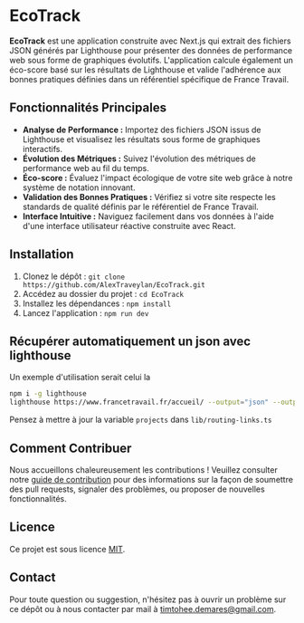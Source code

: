 # EcoTrack

**EcoTrack** est une application construite avec Next.js qui extrait des fichiers JSON générés par Lighthouse pour présenter des données de performance web sous forme de graphiques évolutifs. L'application calcule également un éco-score basé sur les résultats de Lighthouse et valide l'adhérence aux bonnes pratiques définies dans un référentiel spécifique de France Travail.

## Fonctionnalités Principales

- **Analyse de Performance :** Importez des fichiers JSON issus de Lighthouse et visualisez les résultats sous forme de graphiques interactifs.
- **Évolution des Métriques :** Suivez l'évolution des métriques de performance web au fil du temps.
- **Éco-score :** Évaluez l'impact écologique de votre site web grâce à notre système de notation innovant.
- **Validation des Bonnes Pratiques :** Vérifiez si votre site respecte les standards de qualité définis par le référentiel de France Travail.
- **Interface Intuitive :** Naviguez facilement dans vos données à l'aide d'une interface utilisateur réactive construite avec React.

## Installation

1. Clonez le dépôt : `git clone https://github.com/AlexTraveylan/EcoTrack.git`
2. Accédez au dossier du projet : `cd EcoTrack`
3. Installez les dépendances : `npm install`
4. Lancez l'application : `npm run dev`

## Récupérer automatiquement un json avec lighthouse

Un exemple d'utilisation serait celui la

```bash
npm i -g lighthouse
lighthouse https://www.francetravail.fr/accueil/ --output="json" --output-path="home-page/accueil/4.json" --only-categories="performance" --chrome-flags="--headless" --emulated-form-factor="desktop"
```

Pensez à mettre à jour la variable `projects` dans `lib/routing-links.ts`

## Comment Contribuer

Nous accueillons chaleureusement les contributions ! Veuillez consulter notre [guide de contribution](CONTRIBUTING.md) pour des informations sur la façon de soumettre des pull requests, signaler des problèmes, ou proposer de nouvelles fonctionnalités.

## Licence

Ce projet est sous licence [MIT](LICENSE).

## Contact

Pour toute question ou suggestion, n'hésitez pas à ouvrir un problème sur ce dépôt ou à nous contacter par mail à timtohee.demares@gmail.com.
